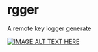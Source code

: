 # rgger
A remote key logger generate

[![IMAGE ALT TEXT HERE](https://img.youtube.com/vi/YOUTUBE_VIDEO_ID_HERE/0.jpg)](https://www.youtube.com/watch?v=v=gzAExQpd--A)
